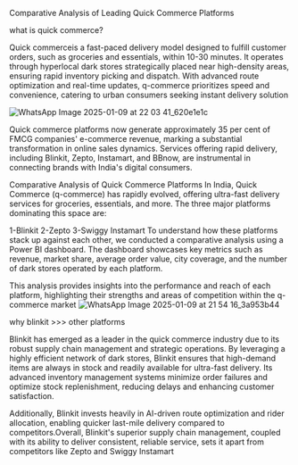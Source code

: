 Comparative Analysis of Leading Quick Commerce Platforms

what is quick commerce?

Quick commerceis a fast-paced delivery model designed to fulfill customer orders, such as groceries and essentials, within 10-30 minutes. It operates through hyperlocal dark stores strategically placed near high-density areas, ensuring rapid inventory picking and dispatch. With advanced route optimization and real-time updates, q-commerce prioritizes speed and convenience, catering to urban consumers seeking instant delivery solution

![WhatsApp Image 2025-01-09 at 22 03 41_620e1e1c](https://github.com/user-attachments/assets/260beed0-d8f6-49e9-83d3-5d2ed5266390)

Quick commerce platforms now generate approximately 35 per cent of FMCG companies' e-commerce revenue, marking a substantial transformation in online sales dynamics. Services offering rapid delivery, including Blinkit, Zepto, Instamart, and BBnow, are instrumental in connecting brands with India's digital consumers.

Comparative Analysis of Quick Commerce Platforms
In India, Quick Commerce (q-commerce) has rapidly evolved, offering ultra-fast delivery services for groceries, essentials, and more. The three major platforms dominating this space are:

1-Blinkit
2-Zepto
3-Swiggy Instamart
To understand how these platforms stack up against each other, we conducted a comparative analysis using a Power BI dashboard. The dashboard showcases key metrics such as revenue, market share, average order value, city coverage, and the number of dark stores operated by each platform.

This analysis provides insights into the performance and reach of each platform, highlighting their strengths and areas of competition within the q-commerce market
![WhatsApp Image 2025-01-09 at 21 54 16_3a953b44](https://github.com/user-attachments/assets/dd812bc4-635d-4005-ba50-1b8bcd7b6e81)

why blinkit >>> other platforms

Blinkit has emerged as a leader in the quick commerce industry due to its robust supply chain management and strategic operations. By leveraging a highly efficient network of dark stores, Blinkit ensures that high-demand items are always in stock and readily available for ultra-fast delivery. Its advanced inventory management systems minimize order failures and optimize stock replenishment, reducing delays and enhancing customer satisfaction. 

Additionally, Blinkit invests heavily in AI-driven route optimization and rider allocation, enabling quicker last-mile delivery compared to competitors.Overall, Blinkit's superior supply chain management, coupled with its ability to deliver consistent, reliable service, sets it apart from competitors like Zepto and Swiggy Instamart

